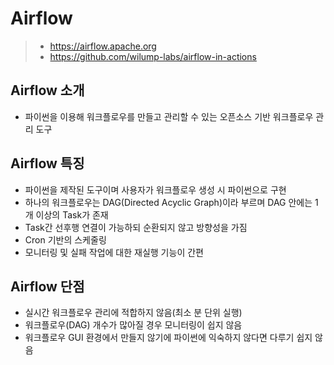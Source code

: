 # Airflow
> - https://airflow.apache.org
> - https://github.com/wilump-labs/airflow-in-actions

## Airflow 소개
- 파이썬을 이용해 워크플로우를 만들고 관리할 수 있는 오픈소스 기반 워크플로우 관리 도구

## Airflow 특징
- 파이썬을 제작된 도구이며 사용자가 워크플로우 생성 시 파이썬으로 구현
- 하나의 워크플로우는 DAG(Directed Acyclic Graph)이라 부르며 DAG 안에는 1개 이상의 Task가 존재
- Task간 선후행 연결이 가능하되 순환되지 않고 방향성을 가짐
- Cron 기반의 스케줄링
- 모니터링 및 실패 작업에 대한 재실행 기능이 간편

## Airflow 단점
- 실시간 워크플로우 관리에 적합하지 않음(최소 분 단위 실행)
- 워크플로우(DAG) 개수가 많아질 경우 모니터링이 쉽지 않음
- 워크플로우 GUI 환경에서 만들지 않기에 파이썬에 익숙하지 않다면 다루기 쉽지 않음